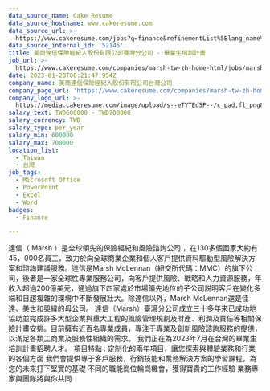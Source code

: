 ```yaml
---
data_source_name: Cake Resume
data_source_hostname: www.cakeresume.com
data_source_url: >-
  https://www.cakeresume.com/jobs?q=finance&refinementList%5Blang_name%5D%5B0%5D=English&refinementList%5Bsalary_type%5D=per_year&range%5Bsalary_range%5D%5Bmin%5D=1000000&page=3
data_source_internal_id: '52145'
title: 美商達信保險經紀人股份有限公司臺灣分公司 - 畢業生培訓計畫
job_url: >-
  https://www.cakeresume.com/companies/marsh-tw-zh-home-html/jobs/marsh_Management_trainee_2023
date: 2023-01-20T06:21:47.954Z
company_name: 美商達信保險經紀人股份有限公司台灣公司
company_page_url: 'https://www.cakeresume.com/companies/marsh-tw-zh-home-html'
company_logo_url: >-
  https://media.cakeresume.com/image/upload/s--eTYTEd5P--/c_pad,fl_png8,h_200,w_200/v1674186954/kovum3psurizqrvqd55u.png
salary_text: TWD600000 - TWD700000
salary_currency: TWD
salary_type: per_year
salary_min: 600000
salary_max: 700000
location_list:
  - Taiwan
  - 台灣
job_tags:
  - Microsoft Office
  - PowerPoint
  - Excel
  - Word
badges:
  - Finance

---
```


達信（ Marsh ）是全球領先的保險經紀和風險諮詢公司 ，在130多個國家大約有45，000名員工，致力於向全球商業企業和個人客戶提供資料驅動型風險解決方案和諮詢建議服務。達信是Marsh McLennan（紐交所代碼：MMC）的旗下公司，後者是一家全球性專業服務公司，向客戶提供風險、戰略和人力資源服務，年收入超過200億美元，通過旗下四家處於市場領先地位的子公司説明客戶在變化多端和日趨複雜的環境中不斷發展壯大。除達信以外，Marsh McLennan還是佳達、美世和奧緯的母公司。 達信（Marsh）臺灣分公司成立三十多年來已成功地協助並完成許多大型企業與重大工程的風險管理規劃及財產、利潤及責任等相關保險計畫安排。目前擁有近百名專業成員，專注于專業及創新風險諮詢服務的提供，以滿足各類工商業及服務性組織的需求。 我們正在為2023年7月在台灣的畢業生培訓計畫招聘人才。 項目特點 : 定制化的兩年項目，讓您探索與體驗業務和行業的各個方面 我們會提供專于客戶服務，行銷技能和業務解決方案的學習課程，為您的未來打下堅實的基礎 不同的職能崗位輪崗機會，獲得寶貴的工作經驗 業務專家與團隊將與你共同